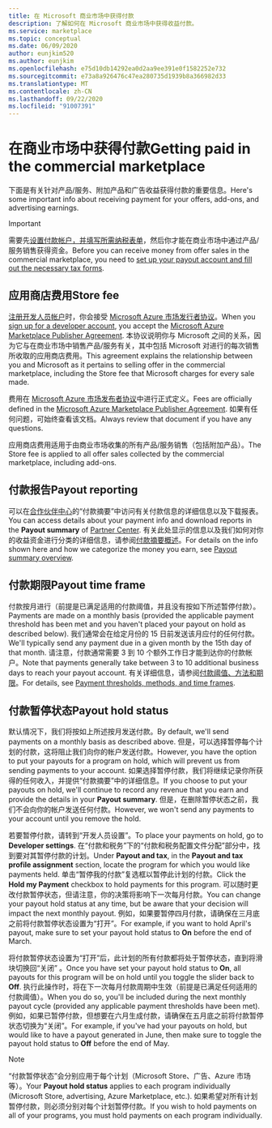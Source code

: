 ```yaml
---
title: 在 Microsoft 商业市场中获得付款
description: 了解如何在 Microsoft 商业市场中获得收益付款。
ms.service: marketplace
ms.topic: conceptual
ms.date: 06/09/2020
author: eunjkim520
ms.author: eunjkim
ms.openlocfilehash: e75d10db14292ea0d2aa9ee391e0f1582252e732
ms.sourcegitcommit: e73a8a926476c47ea280735d1939b8a366982d33
ms.translationtype: MT
ms.contentlocale: zh-CN
ms.lasthandoff: 09/22/2020
ms.locfileid: "91007391"
---
```

# <a name="getting-paid-in-the-commercial-marketplace"></a><span data-ttu-id="a9540-103">在商业市场中获得付款</span><span class="sxs-lookup"><span data-stu-id="a9540-103">Getting paid in the commercial marketplace</span></span>

<span data-ttu-id="a9540-104">下面是有关针对产品/服务、附加产品和广告收益获得付款的重要信息。</span><span class="sxs-lookup"><span data-stu-id="a9540-104">Here's some important info about receiving payment for your offers, add-ons, and advertising earnings.</span></span>

> [!IMPORTANT]
> <span data-ttu-id="a9540-105">需要先[设置付款帐户，并填写所需纳税表单](/azure/marketplace/marketplace-payout-account-setup)，然后你才能在商业市场中通过产品/服务销售获得资金。</span><span class="sxs-lookup"><span data-stu-id="a9540-105">Before you can receive money from offer sales in the commercial marketplace, you need to [set up your payout account and fill out the necessary tax forms](/azure/marketplace/marketplace-payout-account-setup).</span></span>

## <a name="store-fee"></a><span data-ttu-id="a9540-106">应用商店费用</span><span class="sxs-lookup"><span data-stu-id="a9540-106">Store fee</span></span>

<span data-ttu-id="a9540-107">[注册开发人员帐户](https://go.microsoft.com/fwlink/p/?LinkID=615100)时，你会接受 [Microsoft Azure 市场发行者协议](https://go.microsoft.com/fwlink/p/?LinkID=699560)。</span><span class="sxs-lookup"><span data-stu-id="a9540-107">When you [sign up for a developer account](https://go.microsoft.com/fwlink/p/?LinkID=615100), you accept the [Microsoft Azure Marketplace Publisher Agreement](https://go.microsoft.com/fwlink/p/?LinkID=699560).</span></span> <span data-ttu-id="a9540-108">本协议说明你与 Microsoft 之间的关系，因为它与在商业市场中销售产品/服务有关，其中包括 Microsoft 对进行的每次销售所收取的应用商店费用。</span><span class="sxs-lookup"><span data-stu-id="a9540-108">This agreement explains the relationship between you and Microsoft as it pertains to selling offer in the commercial marketplace, including the Store fee that Microsoft charges for every sale made.</span></span>

<span data-ttu-id="a9540-109">费用在 [Microsoft Azure 市场发布者协议](https://go.microsoft.com/fwlink/p/?LinkID=699560)中进行正式定义。</span><span class="sxs-lookup"><span data-stu-id="a9540-109">Fees are officially defined in the [Microsoft Azure Marketplace Publisher Agreement](https://go.microsoft.com/fwlink/p/?LinkID=699560).</span></span> <span data-ttu-id="a9540-110">如果有任何问题，可始终查看该文档。</span><span class="sxs-lookup"><span data-stu-id="a9540-110">Always review that document if you have any questions.</span></span>

<span data-ttu-id="a9540-111">应用商店费用适用于由商业市场收集的所有产品/服务销售（包括附加产品）。</span><span class="sxs-lookup"><span data-stu-id="a9540-111">The Store fee is applied to all offer sales collected by the commercial marketplace, including add-ons.</span></span>

## <a name="payout-reporting"></a><span data-ttu-id="a9540-112">付款报告</span><span class="sxs-lookup"><span data-stu-id="a9540-112">Payout reporting</span></span>

<span data-ttu-id="a9540-113">可以在[合作伙伴中心](https://partner.microsoft.com/dashboard)的“付款摘要”中访问有关付款信息的详细信息以及下载报表。</span><span class="sxs-lookup"><span data-stu-id="a9540-113">You can access details about your payment info and download reports in the **Payout summary** of [Partner Center](https://partner.microsoft.com/dashboard).</span></span> <span data-ttu-id="a9540-114">有关此处显示的信息以及我们如何对你的收益资金进行分类的详细信息，请参阅[付款摘要概述](/azure/marketplace/payout-summary-overview)。</span><span class="sxs-lookup"><span data-stu-id="a9540-114">For details on the info shown here and how we categorize the money you earn, see [Payout summary overview](/azure/marketplace/payout-summary-overview).</span></span>

## <a name="payout-time-frame"></a><span data-ttu-id="a9540-115">付款期限</span><span class="sxs-lookup"><span data-stu-id="a9540-115">Payout time frame</span></span>

<span data-ttu-id="a9540-116">付款按月进行（前提是已满足适用的付款阈值，并且没有按如下所述暂停付款）。</span><span class="sxs-lookup"><span data-stu-id="a9540-116">Payments are made on a monthly basis (provided the applicable payment threshold has been met and you haven't placed your payout on hold as described below).</span></span> <span data-ttu-id="a9540-117">我们通常会在给定月份的 15 日前发送该月应付的任何付款。</span><span class="sxs-lookup"><span data-stu-id="a9540-117">We'll typically send any payment due in a given month by the 15th day of that month.</span></span> <span data-ttu-id="a9540-118">请注意，付款通常需要 3 到 10 个额外工作日才能到达你的付款帐户。</span><span class="sxs-lookup"><span data-stu-id="a9540-118">Note that payments generally take between 3 to 10 additional business days to reach your payout account.</span></span> <span data-ttu-id="a9540-119">有关详细信息，请参阅[付款阈值、方法和期限](/azure/marketplace/payment-thresholds-methods-timeframes)。</span><span class="sxs-lookup"><span data-stu-id="a9540-119">For details, see [Payment thresholds, methods, and time frames](/azure/marketplace/payment-thresholds-methods-timeframes).</span></span>

## <a name="payout-hold-status"></a><span data-ttu-id="a9540-120">付款暂停状态</span><span class="sxs-lookup"><span data-stu-id="a9540-120">Payout hold status</span></span>

<span data-ttu-id="a9540-121">默认情况下，我们将按如上所述按月发送付款。</span><span class="sxs-lookup"><span data-stu-id="a9540-121">By default, we'll send payments on a monthly basis as described above.</span></span> <span data-ttu-id="a9540-122">但是，可以选择暂停每个计划的付款，这将阻止我们向你的帐户发送付款。</span><span class="sxs-lookup"><span data-stu-id="a9540-122">However, you have the option to put your payouts for a program on hold, which will prevent us from sending payments to your account.</span></span> <span data-ttu-id="a9540-123">如果选择暂停付款，我们将继续记录你所获得的任何收入，并提供“付款摘要”中的详细信息。</span><span class="sxs-lookup"><span data-stu-id="a9540-123">If you choose to put your payouts on hold, we'll continue to record any revenue that you earn and provide the details in your **Payout summary**.</span></span> <span data-ttu-id="a9540-124">但是，在删除暂停状态之前，我们不会向你的帐户发送任何付款。</span><span class="sxs-lookup"><span data-stu-id="a9540-124">However, we won't send any payments to your account until you remove the hold.</span></span>

<span data-ttu-id="a9540-125">若要暂停付款，请转到“开发人员设置”。</span><span class="sxs-lookup"><span data-stu-id="a9540-125">To place your payments on hold, go to **Developer settings**.</span></span> <span data-ttu-id="a9540-126">在“付款和税务”下的“付款和税务配置文件分配”部分中，找到要对其暂停付款的计划。</span><span class="sxs-lookup"><span data-stu-id="a9540-126">Under **Payout and tax**, in the **Payout and tax profile assignment** section, locate the program for which you would like payments held.</span></span> <span data-ttu-id="a9540-127">单击“暂停我的付款”复选框以暂停此计划的付款。</span><span class="sxs-lookup"><span data-stu-id="a9540-127">Click the **Hold my Payment** checkbox to hold payments for this program.</span></span> <span data-ttu-id="a9540-128">可以随时更改付款暂停状态，但请注意，你的决策将影响下一次每月付款。</span><span class="sxs-lookup"><span data-stu-id="a9540-128">You can change your payout hold status at any time, but be aware that your decision will impact the next monthly payout.</span></span> <span data-ttu-id="a9540-129">例如，如果要暂停四月付款，请确保在三月底之前将付款暂停状态设置为“打开”。</span><span class="sxs-lookup"><span data-stu-id="a9540-129">For example, if you want to hold April's payout, make sure to set your payout hold status to **On** before the end of March.</span></span>

<span data-ttu-id="a9540-130">将付款暂停状态设置为“打开”后，此计划的所有付款都将处于暂停状态，直到将滑块切换回“关闭” 。</span><span class="sxs-lookup"><span data-stu-id="a9540-130">Once you have set your payout hold status to **On**, all payouts for this program will be on hold until you toggle the slider back to **Off**.</span></span> <span data-ttu-id="a9540-131">执行此操作时，将在下一次每月付款周期中生效（前提是已满足任何适用的付款阈值）。</span><span class="sxs-lookup"><span data-stu-id="a9540-131">When you do so, you'll be included during the next monthly payout cycle (provided any applicable payment thresholds have been met).</span></span> <span data-ttu-id="a9540-132">例如，如果已暂停付款，但想要在六月生成付款，请确保在五月底之前将付款暂停状态切换为“关闭”。</span><span class="sxs-lookup"><span data-stu-id="a9540-132">For example, if you've had your payouts on hold, but would like to have a payout generated in June, then make sure to toggle the payout hold status to **Off** before the end of May.</span></span>

> [!NOTE]
> <span data-ttu-id="a9540-133">“付款暂停状态”会分别应用于每个计划（Microsoft Store、广告、Azure 市场等）。</span><span class="sxs-lookup"><span data-stu-id="a9540-133">Your **Payout hold status** applies to each program individually (Microsoft Store, advertising, Azure Marketplace, etc.).</span></span> <span data-ttu-id="a9540-134">如果希望对所有计划暂停付款，则必须分别对每个计划暂停付款。</span><span class="sxs-lookup"><span data-stu-id="a9540-134">If you wish to hold payments on all of your programs, you must hold payments on each program individually.</span></span>

